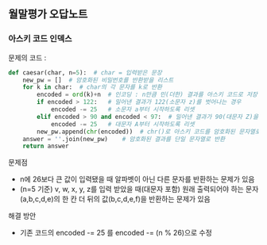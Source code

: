 ## 월말평가 오답노트

### 아스키 코드 인덱스

문제의 코드 :

```python
def caesar(char, n=5):  # char = 입력받은 문장
    new_pw = []  # 암호화된 비밀번호를 반환받을 리스트
    for k in char:  # char의 각 문자를 k로 반환
        encoded = ord(k)+n  # 인코딩 : n만큼 민(더한) 결과를 아스키 코드로 저장
        if encoded > 122:   # 밀어낸 결과가 122(소문자 z)를 벗어나는 경우
            encoded -= 25   # 소문자 a부터 시작하도록 리셋
        elif encoded > 90 and encoded < 97:  # 밀어낸 결과가 90(대문자 Z)을 벗어나는 경우
            encoded -= 25   # 대문자 A부터 시작하도록 리셋
        new_pw.append(chr(encoded))  # chr()로 아스키 코드를 암호화된 문자열로 반환
    answer = ''.join(new_pw)    # 암호화된 결과를 단일 문자열로 반환
    return answer
```

문제점

- n에 26보다 큰 값이 입력됐을 때 알파벳이 아닌 다른 문자를 반환하는 문제가 있음
- (n=5 기준) v, w, x, y, z를 입력 받았을 때(대문자 포함) 원래 출력되어야 하는 문자(a,b,c,d,e)의 한 칸 더 뒤의 값(b,c,d,e,f)을 반환하는 문제가 있음

해결 방안

- 기존 코드의 encoded -= 25 를 encoded -= (n % 26)으로 수정